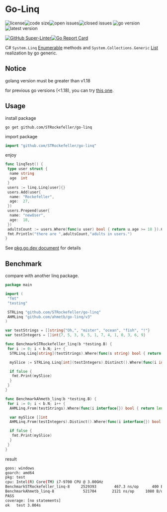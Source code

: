 # Go-Linq

![license](https://img.shields.io/github/license/STRockefeller/go-linq?style=plastic)![code size](https://img.shields.io/github/languages/code-size/STRockefeller/go-linq?style=plastic)![open issues](https://img.shields.io/github/issues/STRockefeller/go-linq?style=plastic)![closed issues](https://img.shields.io/github/issues-closed/STRockefeller/go-linq?style=plastic)
![go version](https://img.shields.io/github/go-mod/go-version/STRockefeller/go-linq?style=plastic)![latest version](https://img.shields.io/github/v/tag/STRockefeller/go-linq?style=plastic)

[![GitHub Super-Linter](https://github.com/STRockefeller/go-linq/workflows/Lint%20Code%20Base/badge.svg)](https://github.com/marketplace/actions/super-linter)[![Go Report Card](https://goreportcard.com/badge/github.com/STRockefeller/go-linq)](https://goreportcard.com/report/github.com/STRockefeller/go-linq)

C# `System.Linq` [Enumerable](https://docs.microsoft.com/en-us/dotnet/api/system.linq.enumerable?view=net-6.0) methods and `System.Collections.Generic` [List](https://docs.microsoft.com/en-us/dotnet/api/system.collections.generic.list-1?view=net-6.0) realization by go generic.

## Notice

golang version must be greater than v1.18

for previous go versions (<1.18), you can try [this one](https://github.com/STRockefeller/linqable).

## Usage

install package

```shell
go get github.com/STRockefeller/go-linq
```

import package

```go
import "github.com/STRockefeller/go-linq"
```

enjoy

```go
func linqTest() {
 type user struct {
  name string
  age  int
 }
 users := linq.Linq[user]{}
 users.Add(user{
  name: "Rockefeller",
  age:  27,
 })
 users.Prepend(user{
  name: "newUser",
  age:  18,
 })
 adultsCount := users.Where(func(u user) bool { return u.age >= 18 }).Count(func(u user) bool {return true})
 fmt.Println("there are ",adultsCount,"adults in users.")
}
```

See [pkg.go.dev document](https://pkg.go.dev/github.com/STRockefeller/go-linq) for details

## Benchmark

compare with another linq package.

```go
package main

import (
 "fmt"
 "testing"

 STRLinq "github.com/STRockefeller/go-linq"
 AHMLinq "github.com/ahmetb/go-linq/v3"
)

var testStrings = []string{"Oh,", "mister", "ocean", "fish", "!"}
var testIntegers = []int{7, 5, 3, 9, 5, 1, 7, 4, 1, 0, 3, 6, 9}

func BenchmarkSTRockefeller_linq(b *testing.B) {
 for i := 0; i < b.N; i++ {
  STRLinq.Linq[string](testStrings).Where(func(s string) bool { return len(s) >= 3 }).Skip(1).Contains("mister")

  mySlice := STRLinq.Linq[int](testIntegers).Distinct().Where(func(i int) bool { return i > 3 }).ToSlice()

  if false {
   fmt.Print(mySlice)
  }
 }
}

func BenchmarkAhmetb_linq(b *testing.B) {
 for i := 0; i < b.N; i++ {
  AHMLinq.From(testStrings).Where(func(i interface{}) bool { return len(i.(string)) >= 3 }).Skip(1).Contains("mister")

  var mySlice []int
  AHMLinq.From(testIntegers).Distinct().Where(func(i interface{}) bool { return i.(int) > 3 }).ToSlice(&mySlice)

  if false {
   fmt.Print(mySlice)
  }
 }
}
```

result

```bash
goos: windows
goarch: amd64
pkg: test
cpu: Intel(R) Core(TM) i7-9700 CPU @ 3.00GHz
BenchmarkSTRockefeller_linq-8     2529393        467.3 ns/op      400 B/op       12 allocs/op
BenchmarkAhmetb_linq-8             521704       2121 ns/op     1080 B/op       45 allocs/op
PASS
coverage: [no statements]
ok   test 3.004s
```
